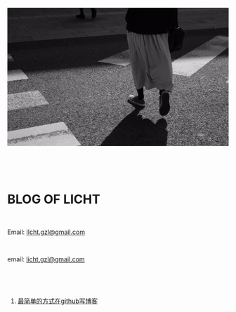 ![image](https://github.com/lIchtg/lichtg.github.io/blob/master/1.jpeg)

&nbsp;

&nbsp;



# __BLOG OF LICHT__


&nbsp;

Email: lIcht.gzl@gmail.com

&nbsp;

email:  licht.gzl@gmail.com
&nbsp;

&nbsp;

&nbsp;



1. [最简单的方式在github写博客](https://github.com/lIchtg/lichtg.github.io/blob/master/001.md)

